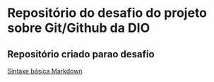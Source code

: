 # Repositório do desafio do projeto sobre Git/Github da DIO
## Repositório criado parao desafio


[Sintaxe básica Markdown](https://www.markdownguide.org/basic-syntax/)

